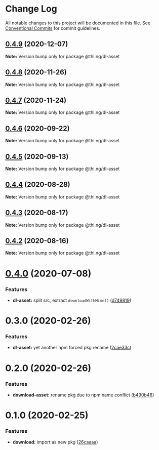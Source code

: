 # Change Log

All notable changes to this project will be documented in this file.
See [Conventional Commits](https://conventionalcommits.org) for commit guidelines.

## [0.4.9](https://github.com/thi-ng/umbrella/compare/@thi.ng/dl-asset@0.4.8...@thi.ng/dl-asset@0.4.9) (2020-12-07)

**Note:** Version bump only for package @thi.ng/dl-asset





## [0.4.8](https://github.com/thi-ng/umbrella/compare/@thi.ng/dl-asset@0.4.7...@thi.ng/dl-asset@0.4.8) (2020-11-26)

**Note:** Version bump only for package @thi.ng/dl-asset





## [0.4.7](https://github.com/thi-ng/umbrella/compare/@thi.ng/dl-asset@0.4.6...@thi.ng/dl-asset@0.4.7) (2020-11-24)

**Note:** Version bump only for package @thi.ng/dl-asset





## [0.4.6](https://github.com/thi-ng/umbrella/compare/@thi.ng/dl-asset@0.4.5...@thi.ng/dl-asset@0.4.6) (2020-09-22)

**Note:** Version bump only for package @thi.ng/dl-asset





## [0.4.5](https://github.com/thi-ng/umbrella/compare/@thi.ng/dl-asset@0.4.4...@thi.ng/dl-asset@0.4.5) (2020-09-13)

**Note:** Version bump only for package @thi.ng/dl-asset





## [0.4.4](https://github.com/thi-ng/umbrella/compare/@thi.ng/dl-asset@0.4.3...@thi.ng/dl-asset@0.4.4) (2020-08-28)

**Note:** Version bump only for package @thi.ng/dl-asset





## [0.4.3](https://github.com/thi-ng/umbrella/compare/@thi.ng/dl-asset@0.4.2...@thi.ng/dl-asset@0.4.3) (2020-08-17)

**Note:** Version bump only for package @thi.ng/dl-asset





## [0.4.2](https://github.com/thi-ng/umbrella/compare/@thi.ng/dl-asset@0.4.1...@thi.ng/dl-asset@0.4.2) (2020-08-16)

**Note:** Version bump only for package @thi.ng/dl-asset





# [0.4.0](https://github.com/thi-ng/umbrella/compare/@thi.ng/dl-asset@0.3.14...@thi.ng/dl-asset@0.4.0) (2020-07-08)


### Features

* **dl-asset:** split src, extract `downloadWithMime()` ([d749819](https://github.com/thi-ng/umbrella/commit/d74981963ce4bfbfe3465c71085995173826329c))





# 0.3.0 (2020-02-26)


### Features

* **dl-asset:** yet another npm forced pkg rename ([2cae33c](https://github.com/thi-ng/umbrella/commit/2cae33cabd379b3d449079edfc255d9cf56c34a5))





# 0.2.0 (2020-02-26)


### Features

* **download-asset:** rename pkg due to npm name conflict ([b490b46](https://github.com/thi-ng/umbrella/commit/b490b46994333103f653514c96531637d903202d))





# 0.1.0 (2020-02-25)


### Features

* **download:** import as new pkg ([26caaaa](https://github.com/thi-ng/umbrella/commit/26caaaadf6c3f7b6bb83e8a4160a91b7e2db8714))
